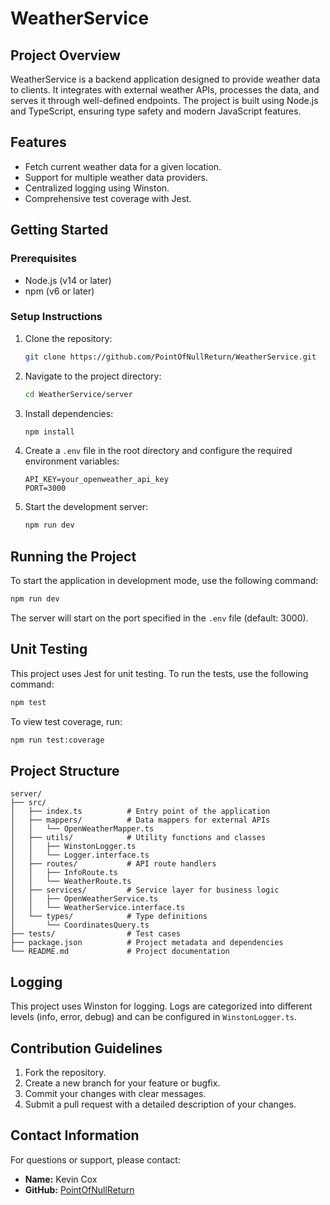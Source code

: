 # WeatherService

## Project Overview
WeatherService is a backend application designed to provide weather data to clients. It integrates with external weather APIs, processes the data, and serves it through well-defined endpoints. The project is built using Node.js and TypeScript, ensuring type safety and modern JavaScript features.

## Features
- Fetch current weather data for a given location.
- Support for multiple weather data providers.
- Centralized logging using Winston.
- Comprehensive test coverage with Jest.

## Getting Started

### Prerequisites
- Node.js (v14 or later)
- npm (v6 or later)

### Setup Instructions
1. Clone the repository:
   ```bash
   git clone https://github.com/PointOfNullReturn/WeatherService.git
   ```
2. Navigate to the project directory:
   ```bash
   cd WeatherService/server
   ```
3. Install dependencies:
   ```bash
   npm install
   ```
4. Create a `.env` file in the root directory and configure the required environment variables:
   ```env
   API_KEY=your_openweather_api_key
   PORT=3000
   ```
5. Start the development server:
   ```bash
   npm run dev
   ```

## Running the Project
To start the application in development mode, use the following command:
```bash
npm run dev
```
The server will start on the port specified in the `.env` file (default: 3000).

## Unit Testing
This project uses Jest for unit testing. To run the tests, use the following command:
```bash
npm test
```
To view test coverage, run:
```bash
npm run test:coverage
```

## Project Structure
```
server/
├── src/
│   ├── index.ts          # Entry point of the application
│   ├── mappers/          # Data mappers for external APIs
│   │   └── OpenWeatherMapper.ts
│   ├── utils/            # Utility functions and classes
│   │   ├── WinstonLogger.ts
│   │   └── Logger.interface.ts
│   ├── routes/           # API route handlers
│   │   ├── InfoRoute.ts
│   │   └── WeatherRoute.ts
│   ├── services/         # Service layer for business logic
│   │   ├── OpenWeatherService.ts
│   │   └── WeatherService.interface.ts
│   └── types/            # Type definitions
│       └── CoordinatesQuery.ts
├── tests/                # Test cases
├── package.json          # Project metadata and dependencies
└── README.md             # Project documentation
```

## Logging
This project uses Winston for logging. Logs are categorized into different levels (info, error, debug) and can be configured in `WinstonLogger.ts`.

## Contribution Guidelines
1. Fork the repository.
2. Create a new branch for your feature or bugfix.
3. Commit your changes with clear messages.
4. Submit a pull request with a detailed description of your changes.

## Contact Information
For questions or support, please contact:
- **Name:** Kevin Cox
- **GitHub:** [PointOfNullReturn](https://github.com/PointOfNullReturn/)

